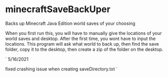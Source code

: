 # minecraftSaveBackUper
Backs up Minecraft Java Edition world saves of your choosing

When you first run this, you will have to manually give the locations of your world saves and desktop.
After the first time, you wont have to input the locations. This program will ask what world to back up, 
then find the save folder, copy it to the desktop, then create a zip of the folder on the desktop.


`
5/16/2021

fixed crashing issue when creating saveDirectory.txt
`
